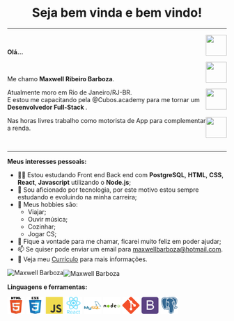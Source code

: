 <h1 align="center"> Seja bem vinda e bem vindo! </h1>
<hr />
<a href="https://github.com/maxwell1102" target="_blank">
  <img align="right" src="https://cdn.iconscout.com/icon/free/png-256/github-108-438008.png" width="48px" height="48px">
</a><br />
<p align="left" > 
  <b> Olá...</b>
</p>
<a href="https://www.instagram.com/maxwell_r_barboza/" target="_blank">
  <img align="right" src="https://cdn.icon-icons.com/icons2/1211/PNG/512/1491579602-yumminkysocialmedia36_83067.png" width="48px" height="48px">
</a><br />
<p align="left" >
Me chamo <b> Maxwell Ribeiro Barboza</b>.
</p>
<a href="https://www.pngegg.com/pt/png-yeony" target="_blank">
  <img align="right" src="https://e7.pngegg.com/pngimages/874/257/png-clipart-whatsapp-computer-icons-computer-software-whatsapp-text-logo-thumbnail.png" width="48px" height="48px">
</a>
<p align="left" >
Atualmente moro em Rio de Janeiro/RJ-BR.<br />
E estou me capacitando pela @Cubos.academy para me tornar um <b>Desenvolvedor Full-Stack </b>.
</p>
<a href="https://www.linkedin.com/in/maxwell-ribeiro-barboza-2677351a5/" target="_blank">
  <img align="right" src="https://i.ibb.co/Kx2GSrT/linkedin.png" width="48px" height="48px">
</a>
<p align="left" >
Nas horas livres trabalho como motorista de App para complementar a renda.
</p>
<p align="left" >

<br/>
<hr />

**Meus interesses pessoais:**


- 👩‍💻 Estou estudando Front end Back end com **PostgreSQL**, **HTML**, **CSS**, **React**, **Javascript** utilizando o **Node.js**;
- 💼 Sou aficionado por tecnologia, por este motivo estou sempre estudando e evoluindo na minha carreira;
- 👾 Meus hobbies são: 
  - Viajar; 
  - Ouvir música;
  - Cozinhar;
  - Jogar CS;
- 💬 Fique a vontade para me chamar, ficarei muito feliz em poder ajudar;
- 📫 Se quiser pode enviar um email para maxwellbarboza@hotmail.com.
- 📝 Veja meu <a href="" target="_blank">Currículo</a> para mais informações.

<p>
  <img align="left" src="https://github-readme-stats.vercel.app/api/top-langs/?username=maxwell1102&layout=compact&theme=graywhite&title_color=268bd2" alt="Maxwell Barboza" />
</p>
<p>
  <img align="center" src="https://github-readme-stats.vercel.app/api?username=maxwell1102&count_private=true&show_icons=true&theme=graywhite&icon_color=268bd2&title_color=268bd2" alt="Maxwell Barboza" />
</p>

**Linguagens e ferramentas:**  

<p align="left">
<img src="https://raw.githubusercontent.com/devicons/devicon/master/icons/html5/html5-original-wordmark.svg" alt="html5" width="40" height="40"/> 
<img src="https://raw.githubusercontent.com/devicons/devicon/master/icons/css3/css3-original-wordmark.svg" alt="css3" width="40" height="40"/> 
<img src="https://raw.githubusercontent.com/devicons/devicon/master/icons/javascript/javascript-original.svg" alt="javascript" width="40" height="40"/> 
<img src="https://raw.githubusercontent.com/devicons/devicon/master/icons/react/react-original-wordmark.svg" alt="react" width="40" height="40"/> 
<img src="https://raw.githubusercontent.com/devicons/devicon/master/icons/mysql/mysql-original-wordmark.svg" alt="mysql" width="40" height="40"/> 
<img src="https://raw.githubusercontent.com/devicons/devicon/master/icons/nodejs/nodejs-original-wordmark.svg" alt="nodejs" width="40" height="40"/> 
<img src="https://raw.githubusercontent.com/devicons/devicon/master/icons/git/git-original.svg" alt="git" width="40" height="40"/> 
<img src="https://raw.githubusercontent.com/devicons/devicon/master/icons/bootstrap/bootstrap-plain.svg" alt="Bootstrap" width="40" height="40" />
<img src="https://raw.githubusercontent.com/devicons/devicon/master/icons/postgresql/postgresql-plain.svg" alt="postgresql" width="40" height="40" />

</p>








